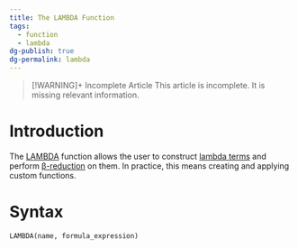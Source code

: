 ```yaml
---
title: The LAMBDA Function
tags:
  - function
  - lambda
dg-publish: true
dg-permalink: lambda
---
```

> [!WARNING]+ Incomplete Article
> This article is incomplete. It is missing relevant information.
# Introduction
The [LAMBDA](https://support.google.com/docs/answer/12508718) function allows the user to construct [lambda terms](https://en.wikipedia.org/wiki/Lambda_calculus#Lambda_terms) and perform [β-reduction](https://en.wikipedia.org/wiki/Lambda_calculus#%CE%B2-reduction) on them. In practice, this means creating and applying custom functions.
# Syntax
```xls
LAMBDA(name, formula_expression)
```